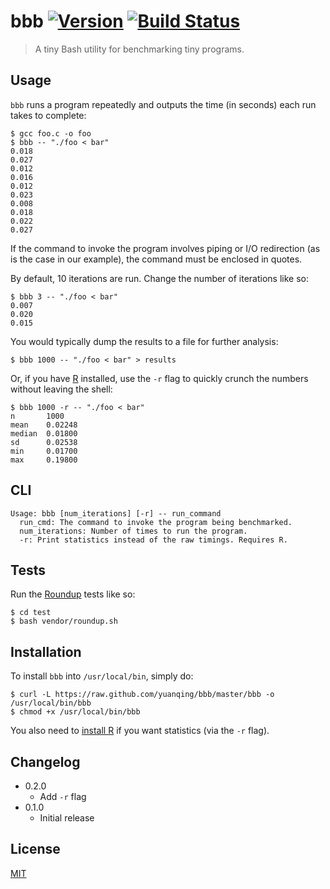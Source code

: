 # bbb [![Version](https://img.shields.io/badge/version-v0.2.1-orange.svg?style=flat)](https://github.com/yuanqing/bbb/releases) [![Build Status](https://img.shields.io/travis/yuanqing/bbb.svg?branch=master&style=flat)](https://travis-ci.org/yuanqing/bbb)

> A tiny Bash utility for benchmarking tiny programs.

## Usage

`bbb` runs a program repeatedly and outputs the time (in seconds) each run takes to complete:

```
$ gcc foo.c -o foo
$ bbb -- "./foo < bar"
0.018
0.027
0.012
0.016
0.012
0.023
0.008
0.018
0.022
0.027
```

If the command to invoke the program involves piping or I/O redirection (as is the case in our example), the command must be enclosed in quotes.

By default, 10 iterations are run. Change the number of iterations like so:

```
$ bbb 3 -- "./foo < bar"
0.007
0.020
0.015
```

You would typically dump the results to a file for further analysis:

```
$ bbb 1000 -- "./foo < bar" > results
```

Or, if you have [R](http://r-project.org/) installed, use the `-r` flag to quickly crunch the numbers without leaving the shell:

```
$ bbb 1000 -r -- "./foo < bar"
n       1000
mean    0.02248
median  0.01800
sd      0.02538
min     0.01700
max     0.19800
```

## CLI

```
Usage: bbb [num_iterations] [-r] -- run_command
  run_cmd: The command to invoke the program being benchmarked.
  num_iterations: Number of times to run the program.
  -r: Print statistics instead of the raw timings. Requires R.
```

## Tests

Run the [Roundup](https://github.com/bmizerany/roundup) tests like so:

```
$ cd test
$ bash vendor/roundup.sh
```

## Installation

To install `bbb` into `/usr/local/bin`, simply do:

```
$ curl -L https://raw.github.com/yuanqing/bbb/master/bbb -o /usr/local/bin/bbb
$ chmod +x /usr/local/bin/bbb
```

You also need to [install R](http://cran.r-project.org/doc/manuals/r-release/R-admin.html) if you want statistics (via the `-r` flag).

## Changelog

- 0.2.0
  - Add `-r` flag
- 0.1.0
  - Initial release

## License

[MIT](https://github.com/yuanqing/bbb/blob/master/LICENSE)
